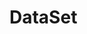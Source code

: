 <!--
index: 9
title: DataSet
resource:
  jsFiles:
    - ${url.g2}
    - ${url.dataSet}
-->

# DataSet
